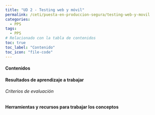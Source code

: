 ```yaml
---
title: "UD 2 - Testing web y móvil"
permalink: /ceti/puesta-en-produccion-segura/testing-web-y-movil
categories:
  - PPS
tags:
  - PPS
# Relacionado con la tabla de contenidos
toc: true
toc_label: "Contenido"
toc_icon: "file-code"
---
```


#### Contenidos

#### Resultados de aprendizaje a trabajar

###### Criterios de evaluación

#### Herramientas y recursos para trabajar los conceptos
